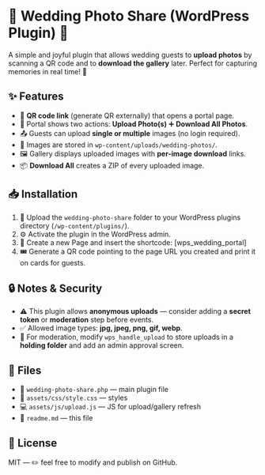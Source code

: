 # 💍 Wedding Photo Share (WordPress Plugin) 📸  

A simple and joyful plugin that allows wedding guests to **upload photos** by scanning a QR code and to **download the gallery** later. Perfect for capturing memories in real time! 🎉  

## ✨ Features  
- 📱 **QR code link** (generate QR externally) that opens a portal page.  
- 🎯 Portal shows two actions: **Upload Photo(s)** ➕ **Download All Photos**.  
- 📤 Guests can upload **single or multiple** images (no login required).  
- 📂 Images are stored in `wp-content/uploads/wedding-photos/`.  
- 🖼️ Gallery displays uploaded images with **per-image download** links.  
- 📦 **Download All** creates a ZIP of every uploaded image.  

## 📥 Installation  
1. 📁 Upload the `wedding-photo-share` folder to your WordPress plugins directory (`/wp-content/plugins/`).  
2. ⚙️ Activate the plugin in the WordPress admin.  
3. 📝 Create a new Page and insert the shortcode: [wps_wedding_portal]
4. 🎟️ Generate a QR code pointing to the page URL you created and print it on cards for guests.  

## 🔒 Notes & Security  
- ⚠️ This plugin allows **anonymous uploads** — consider adding a **secret token** or **moderation** step before events.  
- ✅ Allowed image types: **jpg, jpeg, png, gif, webp**.  
- 👀 For moderation, modify `wps_handle_upload` to store uploads in a **holding folder** and add an admin approval screen.  

## 📂 Files  
- 📜 `wedding-photo-share.php` — main plugin file  
- 🎨 `assets/css/style.css` — styles  
- 💻 `assets/js/upload.js` — JS for upload/gallery refresh  
- 📖 `readme.md` — this file  

## 📜 License  
MIT — ✏️ feel free to modify and publish on GitHub.  
